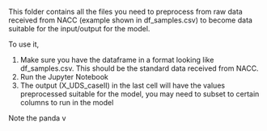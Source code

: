 This folder contains all the files you need to preprocess from raw data received from NACC (example shown in df_samples.csv) to become data suitable for the input/output for the model.

To use it,

1. Make sure you have the dataframe in a format looking like df_samples.csv. This should be the standard data received from NACC.
2. Run the Jupyter Notebook
3. The output (X_UDS_caseII) in the last cell will have the values preprocessed suitable for the model, you may need to subset to certain columns to run in the model

Note the panda v
